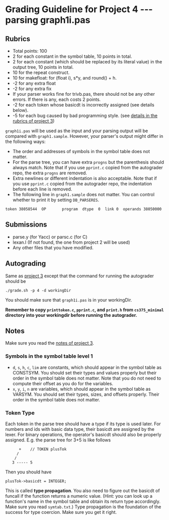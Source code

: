 # Grading Guideline for Project 4 --- parsing graph1i.pas

## Rubrics

- Total points: 100
- 2 for each constant in the symbol table, 10 points in total.
- 2 for each constant (which should be replaced by its literal value) in the output tree, 10 points in total.
- 10 for the repeat construct.
- 10 for makefloat: for (float i), s*y, and round() + h.
- -2 for any extra float
- -2 for any extra fix
- If your parser works fine for trivb.pas, there should not be any other errors. If there is any, each costs 2 points.
- -2 for each token whose basicdt is incorrectly assigned (see details below).
- -5 for each bug caused by bad programming style. (see [details in the rubrics of project 3](https://github.com/zhanglx13/CS375_Compilers_Autograder/blob/master/rubrics/p3.md#bad-programming-styles))

`graph1i.pas` will be used as the input and your parsing output will be compared
with `graph1.sample`.
However, your parser's output might differ in the following ways:

- The order and addresses of symbols in the symbol table does not matter.
- For the parse tree, you can have extra `progns` but the parenthesis should always match.
Note that if you use `pprint.c` copied from the autograder repo, the extra `progns` 
are removed.
- Extra newlines or different indentation is also acceptable.
Note that if you use `pprint.c` copied from the autograder repo, the indentation before 
each line is removed.
- The following line in `graph1.sample` does not matter. 
You can control whether to print it by setting `DB_PARSERES`.
```
token 38058544  OP       program  dtype  0  link 0  operands 38050000
```

## Submissions

- parse.y (for Yacc) or parsc.c (for C)
- lexan.l (If not found, the one from project 2 will be used)
- Any other files that you have modified.

## Autograding

Same as [project 3](https://github.com/zhanglx13/CS375_Compilers_Autograder/blob/master/rubrics/p3.md#Autograding)
except that the command for running the autograder should be 
```
./grade.sh -p 4 -d workingDir
```
You should make sure that `graph1i.pas` is in your workingDir.

**Remember to copy `printtoken.c`, `pprint.c`, and `print.h` from `cs375_minimal`
directory into your workingdir before running the autograder.**

## Notes

Make sure you read the [notes of project 3](https://github.com/zhanglx13/CS375_Compilers_Autograder/blob/master/rubrics/p3.md#Notes).

### Symbols in the symbol table level 1

- `d`, `s`, `h`, `c`, `lim` are constants, which should appear in the symbol table as CONSTSYM.
  You should set their types and values properly but their order in the symbol table does not matter.
  Note that you do not need to compute their offset as you do for the variables.
- `x`, `y`, `i`, `n` are variables, which should appear in the symbol table as VARSYM.
  You should set their types, sizes, and offsets properly. Their order in the symbol table does not matter.

### Token Type
Each token in the parse tree should have a type if its type is used later.
For numbers and ids with basic data type, their basicdt are assigned by the lexer. For binary operations, the operator's basicdt should also be properly assigned.
E.g. the parse tree for 3+5 is like follows
```
      +    // TOKEN plusTok
     /
    /
   3 ----- 5
```
Then you should have
```
plusTok->basicdt = INTEGER;
```
This is called **type propagation**. 
You also need to figure out the basicdt of funcall if the function returns a numeric value. (Hint: you can look up a function's name in the symbol table and obtain its return type accordingly. Make sure you read `symtab.txt`.)
Type propagation is the foundation of the success for type coercion. 
Make sure you get it right.
